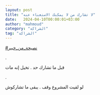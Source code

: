 ```yaml
---
layout: post
title: "لا تشارك من لا يمكنك الاستغناء عنه"
date:   2024-04-10T00:00:01+03:00
author: "mahmoud"
category: "الشراكة"
tag: "الشراكة"
---
```



[<u>\#نصيحة\_من\_خبير</u>](https://www.facebook.com/hashtag/%D9%86%D8%B5%D9%8A%D8%AD%D8%A9_%D9%85%D9%86_%D8%AE%D8%A8%D9%8A%D8%B1?__eep__=6&__cft__%5b0%5d=AZVeaDRsiYBv1nB65HnNm3t7cVD1Vk0-JCpeyJLRTgm9BOgVVMSCZvAPxm6Dk2hbifaS-0zjWyfhCBMSNtC9mwib9UtZgppNRxm5nDzDoRxZNidKnzzAmLF7WP7SxFuIc8qbMqhHOu3-DhpoBVXjwl9pT55KPjEsrfYFERKANr119w&__tn__=*NK-R)

.

قبل ما تشارك حد . تخيل إنه مات

.

لو لقيت المشروع وقف . يبقى ما تشاركوش

